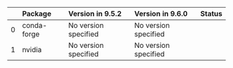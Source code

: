 <!-- markdown-link-check-disable -->

|    | Package     | Version in 9.5.2     | Version in 9.6.0     | Status   |
|---:|:------------|:---------------------|:---------------------|:---------|
|  0 | conda-forge | No version specified | No version specified |          |
|  1 | nvidia      | No version specified | No version specified |          |